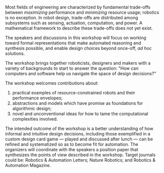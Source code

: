 
<p>
Most fields of engineering are characterized by fundamental trade-offs between
<i>maximizing</i> performance and <i>minimizing</i> resource usage; robotics is no exception.
In robot design, trade-offs are distributed among subsystems such as sensing,
actuation, computation, and power. A mathematical framework to describe these
trade-offs does not yet exist.
</p>

<p>
The speakers and discussions in this workshop will focus on working toward
formal representations that make automated reasoning and synthesis possible,
and enable design choices beyond once-off, <i>ad hoc</i> solutions.  
</p>

<p>
The workshop brings together roboticists, designers and makers with a variety
of backgrounds to start to answer the question: "How can computers and software
help us navigate the space of design decisions?"</p>

<p>
The workshop welcomes contributions about:
</p>

<ol>
<li> practical examples of resource-constrained robots and their performance envelopes;

<li> abstractions and models which have promise as foundations for algorithmic design;

<li> novel and unconventional ideas for how to tame the computational complexities involved. 
</ol>

<p>
The intended outcome of the workshop is a better understanding of how informal
and intuitive design decisions, including those exemplified in a custom design
card game — played and discussed after lunch — can be refined and systematized
so as to become fit for automation. The organizers will coordinate with the
speakers a position paper that synthesizes the points of view described in the
workshop. Target journals could be: Robotics &amp; Automation Letters; Nature
Robotics; and Robotics &amp; Automation Magazine. 
</p>

